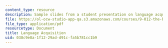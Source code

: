 ```yaml
---
content_type: resource
description: Sample slides from a student presentation on language acquisition.
file: https://ol-ocw-studio-app-qa.s3.amazonaws.com/courses/9-012-the-brain-and-cognitive-sciences-ii-spring-2006/038c9e8a1f1229add91cfa5b781cc1b9_mfrank_presentat.pdf
file_type: application/pdf
resourcetype: Document
title: Language Acquisition
uid: 038c9e8a-1f12-29ad-d91c-fa5b781cc1b9
---
```

